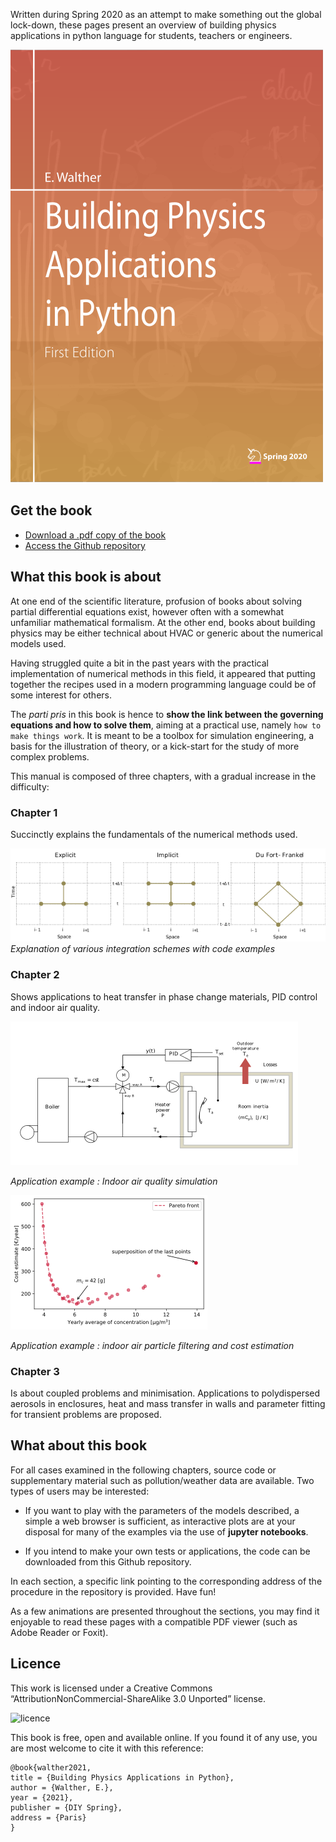 Written during Spring 2020 as an attempt to make something out the global lock-down, these pages present
an overview of building physics applications in python language for students, teachers or engineers.


![cover](images/cover_v0.png)

## Get the book

- [Download a .pdf copy of the book](link_to_the_book)
- [Access the Github repository](https://github.com/eddes/buildingphysics)


## What this book is about

At one end of the scientific literature, profusion of books about solving partial differential equations exist, however often with a somewhat unfamiliar mathematical formalism. At the other end, books about
building physics may be either technical about HVAC or generic about the numerical models used.

Having struggled quite a bit in the past years with the practical implementation of numerical methods
in this field, it appeared that putting together the recipes used in a modern programming language could
be of some interest for others.

The *parti pris* in this book is hence to **show the link between the governing equations and how to solve
them**, aiming at a practical use, namely `how to make things work`. It is meant to be a toolbox for simulation engineering, a basis for the illustration of theory, or a kick-start for the study of more complex
problems.



This manual is composed of three chapters, with a gradual increase in the difficulty:

### **Chapter 1** 
Succinctly explains the fundamentals of the numerical methods used.

 ![cover](images/schemes_HAM.png)
 *Explanation of various integration schemes with code examples*

### **Chapter 2** 
Shows applications to heat transfer in phase change materials, PID control and indoor air
quality.

![cover](images/chauffage.png)

*Application example : Indoor air quality simulation*

![cover](images/pseudo_pareto.png)
 
 *Application example : indoor air particle filtering and cost estimation*

### **Chapter 3** 
Is about coupled problems and minimisation. Applications to polydispersed aerosols in
enclosures, heat and mass transfer in walls and parameter fitting for transient problems are proposed.

## What about this book








For all cases examined in the following chapters, source code or supplementary material such as pollution/weather data are available. Two types of users may be interested:

- If you want to play with the parameters of the models described, a simple a web browser is sufficient,
as interactive plots are at your disposal for many of the examples via the use of **jupyter notebooks**.

- If you intend to make your own tests or applications, the code can be downloaded from this Github
repository.

In each section, a specific link pointing to the corresponding address of the procedure in the repository is
provided. Have fun!

As a few animations are presented throughout the sections, you may find it enjoyable to read these
pages with a compatible PDF viewer (such as Adobe Reader or Foxit).

## Licence

This work is licensed under a Creative Commons “AttributionNonCommercial-ShareAlike 3.0 Unported” license. 

![licence](https://upload.wikimedia.org/wikipedia/commons/thumb/c/ce/Cc-by-nc-sa_euro_icon.svg/120px-Cc-by-nc-sa_euro_icon.svg.png)

This book is free, open and available online.
If you found it of any use, you are most welcome to cite it with this reference:
```
@book{walther2021,
title = {Building Physics Applications in Python},
author = {Walther, E.},
year = {2021},
publisher = {DIY Spring},
address = {Paris}
}
```
